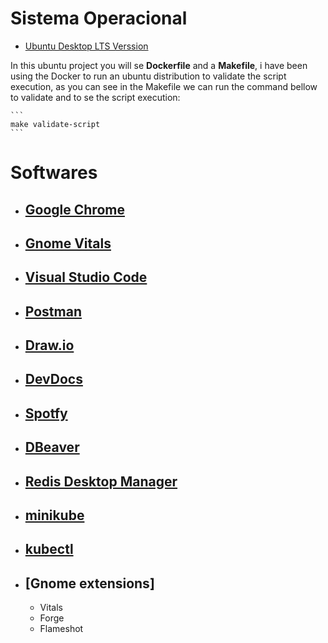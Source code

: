 # Sistema Operacional

- [Ubuntu Desktop LTS Verssion](https://ubuntu.com/download/desktop)

In this ubuntu project you will se **Dockerfile** and a **Makefile**, i have been using the Docker to run an ubuntu distribution to validate the script execution, as you can see in the Makefile we can run the command bellow to validate and to se the script execution:

    ```
    make validate-script
    ```

# Softwares

- ## [Google Chrome](https://www.google.pt/intl/pt-PT/chrome/?brand=CHBD&gclid=CjwKCAjwmrn5BRB2EiwAZgL9ouuCrvB9uc8UqESZQ9TouoMSfvgUUcZCEvs8G9ysJynbshGDIaarhRoCQWoQAvD_BwE&gclsrc=aw.ds)

- ## [Gnome Vitals](https://extensions.gnome.org/extension/1460/vitals/)

- ## [Visual Studio Code](https://code.visualstudio.com/docs/setup/linux)

- ## [Postman](https://www.postman.com/)

- ## [Draw.io](https://snapcraft.io/drawio)

- ## [DevDocs](https://github.com/freeCodeCamp/devdocs)

- ## [Spotfy](https://www.spotify.com/br/)

- ## [DBeaver](https://dbeaver.io/)

- ## [Redis Desktop Manager](https://snapcraft.io/redis-desktop-manager)

- ## [minikube](https://minikube.sigs.k8s.io/docs/start/)

- ## [kubectl](https://kubernetes.io/docs/tasks/tools/install-kubectl-linux/)

- ## [Gnome extensions]
  - Vitals
  - Forge
  - Flameshot
